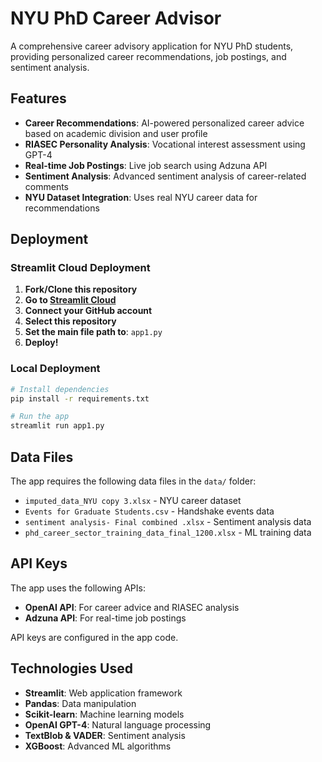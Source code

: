 # NYU PhD Career Advisor

A comprehensive career advisory application for NYU PhD students, providing personalized career recommendations, job postings, and sentiment analysis.

## Features

- **Career Recommendations**: AI-powered personalized career advice based on academic division and user profile
- **RIASEC Personality Analysis**: Vocational interest assessment using GPT-4
- **Real-time Job Postings**: Live job search using Adzuna API
- **Sentiment Analysis**: Advanced sentiment analysis of career-related comments
- **NYU Dataset Integration**: Uses real NYU career data for recommendations

## Deployment

### Streamlit Cloud Deployment

1. **Fork/Clone this repository**
2. **Go to [Streamlit Cloud](https://share.streamlit.io/)**
3. **Connect your GitHub account**
4. **Select this repository**
5. **Set the main file path to**: `app1.py`
6. **Deploy!**

### Local Deployment

```bash
# Install dependencies
pip install -r requirements.txt

# Run the app
streamlit run app1.py
```

## Data Files

The app requires the following data files in the `data/` folder:

- `imputed_data_NYU copy 3.xlsx` - NYU career dataset
- `Events for Graduate Students.csv` - Handshake events data
- `sentiment analysis- Final combined .xlsx` - Sentiment analysis data
- `phd_career_sector_training_data_final_1200.xlsx` - ML training data

## API Keys

The app uses the following APIs:
- **OpenAI API**: For career advice and RIASEC analysis
- **Adzuna API**: For real-time job postings

API keys are configured in the app code.

## Technologies Used

- **Streamlit**: Web application framework
- **Pandas**: Data manipulation
- **Scikit-learn**: Machine learning models
- **OpenAI GPT-4**: Natural language processing
- **TextBlob & VADER**: Sentiment analysis
- **XGBoost**: Advanced ML algorithms 